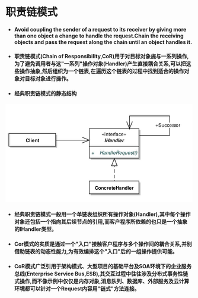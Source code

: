 # 职责链模式
- #### Avoid coupling the sender of a request to its receiver by giving more than one object a change to handle the request.Chain the receiving objects and pass the request along the chain until an object handles it.
- #### 职责链模式(Chain of Responsibility,CoR)用于对目标对象施与一系列操作,为了避免调用者与这"一系列"操作对象(Handler)产生直接耦合关系,可以把这些操作抽象,然后组织为一个链表,在遍历这个链表的过程中找到适合的操作对象对目标对象进行操作。
- #### 经典职责链模式的静态结构
![](Images/Chain1.jpg)
- #### 经典职责链模式一般用一个单链表组织所有操作对象(Handler),其中每个操作对象还包括一个指向其后续节点的引用,而客户程序所依赖的也只是一个抽象的IHandler类型。
- #### Cor模式的实质是通过一个"入口"接触客户程序与多个操作间的耦合关系,并别借助链表的动态性能力,为有效编排这个"入口"后的一组操作提供可能。
- #### CoR模式广泛引用于架构模式、大型项目的基础平台及SOA环境下的企业服务总线(Enterprise Service Bus,ESB),其交互过程中往往涉及分布式事务性链式操作,而不像示例中仅仅是内存对象,消息队列、数据库、外部服务及云计算环境都可以针对一个Request内容用"链式"方法连接。